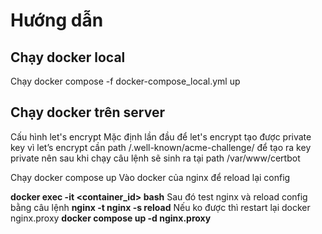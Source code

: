# Hướng dẫn

## Chạy docker local
Chạy docker compose -f docker-compose_local.yml up
## Chạy docker trên server

Cấu hình let's encrypt
Mặc định lần đầu để let's encrypt tạo được private key vì let’s encrypt cần path /.well-known/acme-challenge/ để tạo ra key private nên sau khi chạy câu lệnh sẽ sinh ra tại path /var/www/certbot

Chạy docker compose up
Vào docker của nginx để reload lại config

**docker exec -it <container_id> bash**
Sau đó test nginx và reload config bằng câu lệnh
**nginx -t
nginx -s reload**
Nếu ko được thì restart lại docker nginx.proxy
**docker compose up -d nginx.proxy**